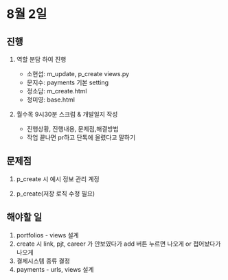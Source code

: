 # 8월 2일

## 진행

1. 역할 분담 하여 진행
    - 소현섭: m_update, p_create views.py
    - 문지수: payments 기본 setting
    - 정소담: m_create.html
    - 정미영: base.html

2. 월수목 9시30분 스크럼 & 개발일지 작성
    - 진행상황, 진행내용, 문제점,해결방법
    - 작업 끝나면 pr하고 단톡에 올렸다고 말하기

## 문제점

1. p_create 시 예시 정보 관리 계정

2. p_create(저장 로직 수정 필요)

## 해야할 일

1. portfolios - views 설계
2. create 시 link, pjt, career 가 안보였다가 add 버튼 누르면 나오게 or 접어놨다가 나오게
3. 결제시스템 종류 결정
4. payments - urls, views 설계